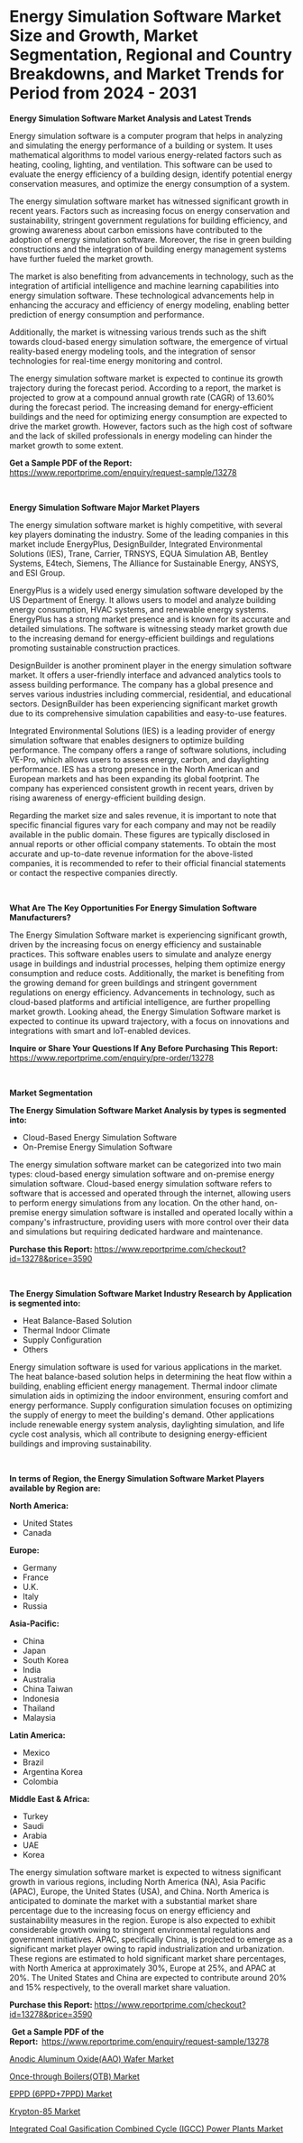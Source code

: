 <p><h1>Energy Simulation Software Market Size and Growth, Market Segmentation, Regional and Country Breakdowns, and Market Trends for Period from 2024 -  2031</h1></p><p><strong>Energy Simulation Software Market Analysis and Latest Trends</strong></p>
<p><p>Energy simulation software is a computer program that helps in analyzing and simulating the energy performance of a building or system. It uses mathematical algorithms to model various energy-related factors such as heating, cooling, lighting, and ventilation. This software can be used to evaluate the energy efficiency of a building design, identify potential energy conservation measures, and optimize the energy consumption of a system.</p><p>The energy simulation software market has witnessed significant growth in recent years. Factors such as increasing focus on energy conservation and sustainability, stringent government regulations for building efficiency, and growing awareness about carbon emissions have contributed to the adoption of energy simulation software. Moreover, the rise in green building constructions and the integration of building energy management systems have further fueled the market growth.</p><p>The market is also benefiting from advancements in technology, such as the integration of artificial intelligence and machine learning capabilities into energy simulation software. These technological advancements help in enhancing the accuracy and efficiency of energy modeling, enabling better prediction of energy consumption and performance.</p><p>Additionally, the market is witnessing various trends such as the shift towards cloud-based energy simulation software, the emergence of virtual reality-based energy modeling tools, and the integration of sensor technologies for real-time energy monitoring and control.</p><p>The energy simulation software market is expected to continue its growth trajectory during the forecast period. According to a report, the market is projected to grow at a compound annual growth rate (CAGR) of 13.60% during the forecast period. The increasing demand for energy-efficient buildings and the need for optimizing energy consumption are expected to drive the market growth. However, factors such as the high cost of software and the lack of skilled professionals in energy modeling can hinder the market growth to some extent.</p></p>
<p><strong>Get a Sample PDF of the Report:&nbsp;</strong> <a href="https://www.reportprime.com/enquiry/request-sample/13278">https://www.reportprime.com/enquiry/request-sample/13278</a></p>
<p>&nbsp;</p>
<p><strong>Energy Simulation Software Major Market Players</strong></p>
<p><p>The energy simulation software market is highly competitive, with several key players dominating the industry. Some of the leading companies in this market include EnergyPlus, DesignBuilder, Integrated Environmental Solutions (IES), Trane, Carrier, TRNSYS, EQUA Simulation AB, Bentley Systems, E4tech, Siemens, The Alliance for Sustainable Energy, ANSYS, and ESI Group.</p><p>EnergyPlus is a widely used energy simulation software developed by the US Department of Energy. It allows users to model and analyze building energy consumption, HVAC systems, and renewable energy systems. EnergyPlus has a strong market presence and is known for its accurate and detailed simulations. The software is witnessing steady market growth due to the increasing demand for energy-efficient buildings and regulations promoting sustainable construction practices.</p><p>DesignBuilder is another prominent player in the energy simulation software market. It offers a user-friendly interface and advanced analytics tools to assess building performance. The company has a global presence and serves various industries including commercial, residential, and educational sectors. DesignBuilder has been experiencing significant market growth due to its comprehensive simulation capabilities and easy-to-use features.</p><p>Integrated Environmental Solutions (IES) is a leading provider of energy simulation software that enables designers to optimize building performance. The company offers a range of software solutions, including VE-Pro, which allows users to assess energy, carbon, and daylighting performance. IES has a strong presence in the North American and European markets and has been expanding its global footprint. The company has experienced consistent growth in recent years, driven by rising awareness of energy-efficient building design.</p><p>Regarding the market size and sales revenue, it is important to note that specific financial figures vary for each company and may not be readily available in the public domain. These figures are typically disclosed in annual reports or other official company statements. To obtain the most accurate and up-to-date revenue information for the above-listed companies, it is recommended to refer to their official financial statements or contact the respective companies directly.</p></p>
<p>&nbsp;</p>
<p><strong>What Are The Key Opportunities For Energy Simulation Software Manufacturers?</strong></p>
<p><p>The Energy Simulation Software market is experiencing significant growth, driven by the increasing focus on energy efficiency and sustainable practices. This software enables users to simulate and analyze energy usage in buildings and industrial processes, helping them optimize energy consumption and reduce costs. Additionally, the market is benefiting from the growing demand for green buildings and stringent government regulations on energy efficiency. Advancements in technology, such as cloud-based platforms and artificial intelligence, are further propelling market growth. Looking ahead, the Energy Simulation Software market is expected to continue its upward trajectory, with a focus on innovations and integrations with smart and IoT-enabled devices.</p></p>
<p><strong>Inquire or Share Your Questions If Any Before Purchasing This Report:</strong> <a href="https://www.reportprime.com/enquiry/pre-order/13278">https://www.reportprime.com/enquiry/pre-order/13278</a></p>
<p>&nbsp;</p>
<p><strong>Market Segmentation</strong></p>
<p><strong>The Energy Simulation Software Market Analysis by types is segmented into:</strong></p>
<p><ul><li>Cloud-Based Energy Simulation Software</li><li>On-Premise Energy Simulation Software</li></ul></p>
<p><p>The energy simulation software market can be categorized into two main types: cloud-based energy simulation software and on-premise energy simulation software. Cloud-based energy simulation software refers to software that is accessed and operated through the internet, allowing users to perform energy simulations from any location. On the other hand, on-premise energy simulation software is installed and operated locally within a company's infrastructure, providing users with more control over their data and simulations but requiring dedicated hardware and maintenance.</p></p>
<p><strong>Purchase this Report:&nbsp;</strong><a href="https://www.reportprime.com/checkout?id=13278&price=3590">https://www.reportprime.com/checkout?id=13278&price=3590</a></p>
<p>&nbsp;</p>
<p><strong>The Energy Simulation Software Market Industry Research by Application is segmented into:</strong></p>
<p><ul><li>Heat Balance-Based Solution</li><li>Thermal Indoor Climate</li><li>Supply Configuration</li><li>Others</li></ul></p>
<p><p>Energy simulation software is used for various applications in the market. The heat balance-based solution helps in determining the heat flow within a building, enabling efficient energy management. Thermal indoor climate simulation aids in optimizing the indoor environment, ensuring comfort and energy performance. Supply configuration simulation focuses on optimizing the supply of energy to meet the building's demand. Other applications include renewable energy system analysis, daylighting simulation, and life cycle cost analysis, which all contribute to designing energy-efficient buildings and improving sustainability.</p></p>
<p>&nbsp;</p>
<p><strong>In terms of Region, the Energy Simulation Software Market Players available by Region are:</strong></p>
<p>
    <p> <strong> North America: </strong>
        <ul>
            <li>United States</li>
            <li>Canada</li>
        </ul>
        </p> 
    <p> <strong> Europe: </strong>
        <ul>
            <li>Germany</li>
            <li>France</li>
            <li>U.K.</li>
            <li>Italy</li>
            <li>Russia</li>
        </ul>
        </p> 
    <p> <strong> Asia-Pacific: </strong>
        <ul>
            <li>China</li>
            <li>Japan</li>
            <li>South Korea</li>
            <li>India</li>
            <li>Australia</li>
            <li>China Taiwan</li>
            <li>Indonesia</li>
            <li>Thailand</li>
            <li>Malaysia</li>
        </ul>
        </p> 
    <p> <strong> Latin America: </strong>
        <ul>
            <li>Mexico</li>
            <li>Brazil</li>
            <li>Argentina Korea</li>
            <li>Colombia</li>
        </ul>
        </p> 
    <p> <strong> Middle East & Africa: </strong>
        <ul>
            <li>Turkey</li>
            <li>Saudi</li>
            <li>Arabia</li>
            <li>UAE</li>
            <li>Korea</li>
        </ul>
    </p>
    </p>
<p><p>The energy simulation software market is expected to witness significant growth in various regions, including North America (NA), Asia Pacific (APAC), Europe, the United States (USA), and China. North America is anticipated to dominate the market with a substantial market share percentage due to the increasing focus on energy efficiency and sustainability measures in the region. Europe is also expected to exhibit considerable growth owing to stringent environmental regulations and government initiatives. APAC, specifically China, is projected to emerge as a significant market player owing to rapid industrialization and urbanization. These regions are estimated to hold significant market share percentages, with North America at approximately 30%, Europe at 25%, and APAC at 20%. The United States and China are expected to contribute around 20% and 15% respectively, to the overall market share valuation.</p></p>
<p><strong>Purchase this Report: </strong><a href="https://www.reportprime.com/checkout?id=13278&price=3590">https://www.reportprime.com/checkout?id=13278&price=3590</a></p>
<p>&nbsp;<strong>Get a Sample PDF of the Report:&nbsp;&nbsp;</strong><a href="https://www.reportprime.com/enquiry/request-sample/13278">https://www.reportprime.com/enquiry/request-sample/13278</a></p>
<p><strong></strong></p>
<p><p><a href="https://medium.com/p/8b09fd1e470a/edit">Anodic Aluminum Oxide(AAO) Wafer Market</a></p><p><a href="https://medium.com/p/a4baf1c5c1a6/edit">Once-through Boilers(OTB) Market</a></p><p><a href="https://medium.com/p/ec3af27cd4f1/edit">EPPD (6PPD+7PPD) Market</a></p><p><a href="https://medium.com/p/396b65f79728/edit">Krypton-85 Market</a></p><p><a href="https://medium.com/p/9fdcab750aa9/edit">Integrated Coal Gasification Combined Cycle (IGCC) Power Plants Market</a></p></p>